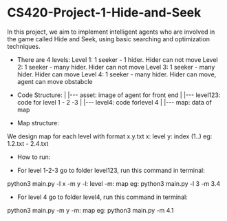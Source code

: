 # CS420-Project-1-Hide-and-Seek

In this project, we aim to implement intelligent agents who are involved in the game called Hide and Seek, using basic searching and optimization techniques.

* There are 4 levels:
Level 1: 1 seeker - 1 hider. Hider can not move
Level 2: 1 seeker - many hider. Hider can not move
Level 3: 1 seeker - many hider. Hider can move
Level 4: 1 seeker - many hider. Hider can move, agent can move obstabcle

* Code Structure:
|
|--- asset: image of agent for front end
|
|--- level123: code for level 1 - 2 -3
|
|--- level4: code forlevel 4
|
|--- map: data of map

* Map structure:

We design map for each level with format x.y.txt
x: level
y: index (1..)
eg: 1.2.txt - 2.4.txt

* How to run:

- For level 1-2-3 go to folder level123, run this command in terminal:

python3 main.py -l x -m y
-l: level
-m: map
eg: python3 main.py -l 3 -m 3.4


- For level 4 go to folder level4, run this command in terminal:

python3 main.py -m y
-m: map
eg: python3 main.py -m 4.1
